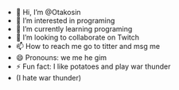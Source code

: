 - 👋 Hi, I’m @Otakosin
- 👀 I’m interested in programing
- 🌱 I’m currently learning programing
- 💞️ I’m looking to collaborate on Twitch
- 📫 How to reach me go to titter and msg me
- 😄 Pronouns: we me he gim
- ⚡ Fun fact: I like potatoes and play war thunder
- (I hate war thunder)
